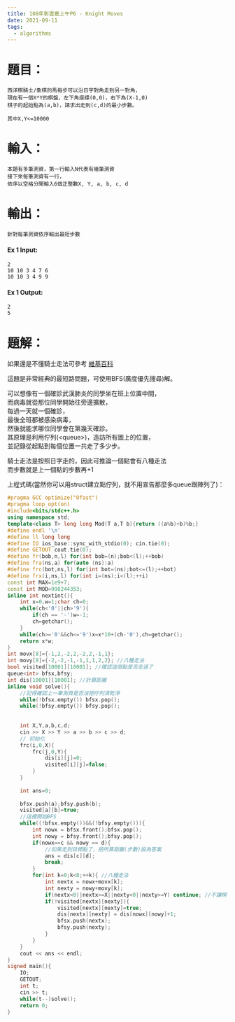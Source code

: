 ```yaml
---
title: 108年彰雲嘉上午P6 - Knight Moves
date: 2021-09-11
tags:
  - algorithms
---
```


# **題目：**
	西洋棋騎士/象棋的馬每步可以沿日字對角走到另一對角，  
	現在有一個X*Y的棋盤，左下角座標(0,0)，右下為(X-1,0)  
	棋子的起始點為(a,b)，請求出走到(c,d)的最小步數。
	
	其中X,Y<=10000
	
# 輸入：
	本題有多筆測資，第一行輸入N代表有幾筆測資  
	接下來每筆測資有一行，  
	依序以空格分開輸入6個正整數X, Y, a, b, c, d  
	
# 輸出：
	針對每筆測資依序輸出最短步數
	
#### Ex 1 Input:
	2  
	10 10 3 4 7 6  
	10 10 3 4 9 9  
	
#### Ex 1 Output:
	2  
	5
	
# 題解：
	
	
如果還是不懂騎士走法可參考
[維基百科](https://zh.wikipedia.org/wiki/%E9%A6%AC_(%E5%9C%8B%E9%9A%9B%E8%B1%A1%E6%A3%8B)  )

這題是非常經典的最短路問題，可使用BFS(廣度優先搜尋)解。  

可以想像有一個確診武漢肺炎的同學坐在班上位置中間，  
而病毒就從那位同學開始往旁邊擴散，  
每過一天就一個確診，  
最後全班都被感染病毒，  
然後就能求哪位同學會在第幾天確診。  
其原理是利用佇列(\<queue>)，造訪所有圖上的位置，  
並記錄從起點到每個位置一共走了多少步。  

騎士走法是按照日字走的，因此可推論一個點會有八種走法  
而步數就是上一個點的步數再+1


上程式碼(當然你可以用struct建立點佇列，就不用宣告那麼多queue跟陣列了)：

```cpp
#pragma GCC optimize("Ofast")
#pragma loop_opt(on)
#include<bits/stdc++.h>
using namespace std;
template<class T> long long Mod(T a,T b){return ((a%b)+b)%b;}
#define endl '\n'
#define ll long long
#define IO ios_base::sync_with_stdio(0); cin.tie(0);
#define GETOUT cout.tie(0);
#define fr(bob,n,l) for(int bob=(n);bob<(l);++bob)
#define fra(ns,a) for(auto (ns):a)
#define frc(bot,ns,l) for(int bot=(ns);bot<=(l);++bot)
#define frx(i,ns,l) for(int i=(ns);i<(l);++i)
const int MAX=1e9+7;
const int MOD=998244353;
inline int nextint(){
	int x=0,w=1;char ch=0;
  	while(ch<'0'||ch>'9'){
    	if(ch == '-')w=-1;
    	ch=getchar();
  	}
  	while(ch>='0'&&ch<='9')x=x*10+(ch-'0'),ch=getchar();
  	return x*w;
}
int movx[8]={-1,2,-2,2,-2,2,-1,1};
int movy[8]={-2,-2,-1,-1,1,1,2,2}; //八種走法
bool visited[10001][10001]; //確認這個點是否走過了
queue<int> bfsx,bfsy;
int dis[10001][10001]; //計算距離
inline void solve(){
	//記得確認上一筆測資是否沒把佇列清乾淨
	while(!bfsx.empty()) bfsx.pop();
	while(!bfsy.empty()) bfsy.pop(); 
	
	
	int X,Y,a,b,c,d;
	cin >> X >> Y >> a >> b >> c >> d;
	// 初始化
	frc(i,0,X){
		frc(j,0,Y){
			dis[i][j]=0;
			visited[i][j]=false;
		}
	}	
	
	int ans=0;
	
	bfsx.push(a);bfsy.push(b);
	visited[a][b]=true;
	//這裡開始BFS
	while((!bfsx.empty())&&(!bfsy.empty())){
		int nowx = bfsx.front();bfsx.pop();
		int nowy = bfsy.front();bfsy.pop();
		if(nowx==c && nowy == d){
			//如果走到目標點了，把所算距離(步數)設為答案
			ans = dis[c][d];
			break;
		}
		for(int k=0;k<8;++k){ //八種走法
			int nextx = nowx+movx[k];
			int nexty = nowy+movy[k];
			if(nextx<0||nextx>=X||nexty<0||nexty>=Y) continue; //不讓棋子走出棋盤
			if(!visited[nextx][nexty]){
				visited[nextx][nexty]=true;
				dis[nextx][nexty] = dis[nowx][nowy]+1;
				bfsx.push(nextx);
				bfsy.push(nexty);
			}
		}
	}
	cout << ans << endl;
}
signed main(){
	IO;
	GETOUT;
	int t;
	cin >> t;
	while(t--)solve();
	return 0;
}
```